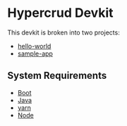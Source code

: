 # Hypercrud Devkit

This devkit is broken into two projects:
* [hello-world](hello-world)
* [sample-app](sample-app)

## System Requirements
* [Boot](https://github.com/boot-clj/boot#install)
* [Java]()
* [yarn](https://yarnpkg.com/en/docs/install)
* [Node](https://nodejs.org/)
